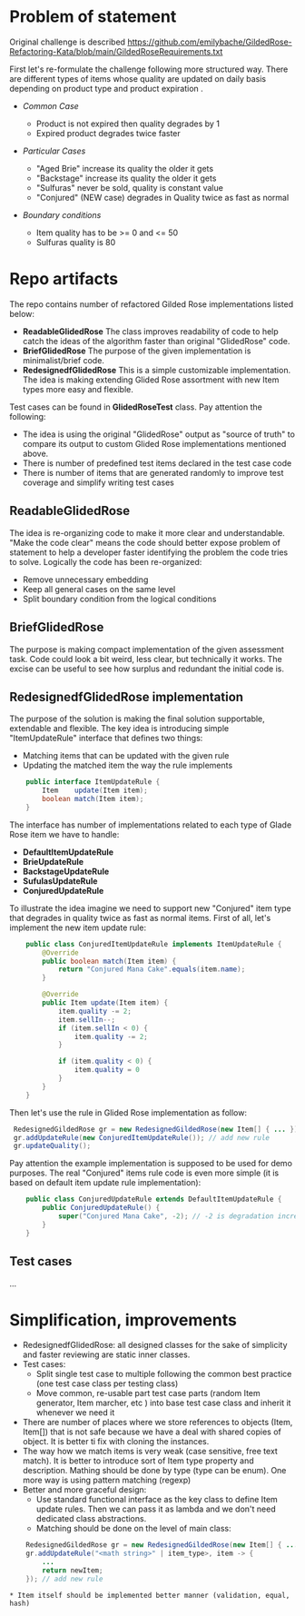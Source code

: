 
# Problem of statement

Original challenge is described https://github.com/emilybache/GildedRose-Refactoring-Kata/blob/main/GildedRoseRequirements.txt

First let's re-formulate the challenge following more structured way. There are different types of items whose quality are updated on daily basis depending on product type and product expiration .
  * *Common Case*
    * Product is not expired then quality degrades by 1
    * Expired product degrades twice faster

  * *Particular Cases*
    * "Aged Brie" increase its quality the older it gets
    * "Backstage" increase its quality the older it gets
    * "Sulfuras" never be sold, quality is constant value
    * "Conjured" (NEW case) degrades in Quality twice as fast as normal

  * *Boundary conditions*
    * Item quality has to be >= 0 and <= 50
    * Sulfuras quality is 80

# Repo artifacts

The repo contains number of refactored Gilded Rose implementations listed below:
  * **ReadableGlidedRose**  The class improves readability of code to help catch the ideas of the algorithm faster than original "GlidedRose" code.
  * **BriefGlidedRose**  The purpose of the given implementation is minimalist/brief code.
  * **RedesignedfGlidedRose** This is a simple customizable implementation. The idea is making extending Glided Rose assortment with new Item types more easy and flexible.

Test cases can be found in **GlidedRoseTest** class. Pay attention the following:
  * The idea is using the original "GlidedRose" output as "source of truth" to compare its output to custom Glided Rose implementations mentioned above.
  * There is number of predefined test items declared in the test case code
  * There is number of items that are generated randomly to improve test coverage and simplify writing test cases

## ReadableGlidedRose

The idea is re-organizing code to make it more clear and understandable. "Make the code clear" means the code should better expose problem of statement to help a developer faster identifying the problem the code tries to solve. Logically the code has been re-organized:
  * Remove unnecessary embedding
  * Keep all general cases on the same level
  * Split boundary condition from the logical conditions


## BriefGlidedRose

The purpose is making compact implementation of the given assessment task. Code could look a bit weird, less clear, but technically it works. The excise can be useful to see how surplus and redundant the initial code is.


## RedesignedfGlidedRose implementation

The purpose of the solution is making the final solution supportable, extendable and flexible. The key idea is introducing simple "ItemUpdateRule" interface that defines two things:
  * Matching items that can be updated with the given rule
  * Updating the matched item the way the rule implements

```java
    public interface ItemUpdateRule {
        Item    update(Item item);
        boolean match(Item item);
    }
```

The interface has number of implementations related to each type of Glade Rose item we have to handle:
  * **DefaultItemUpdateRule**
  * **BrieUpdateRule**
  * **BackstageUpdateRule**
  * **SufulasUpdateRule**
  * **ConjuredUpdateRule**


To illustrate the idea imagine we need to support new "Conjured" item type that degrades in quality twice as fast as normal items. First of all, let's implement the new item update rule:

```java
    public class ConjuredItemUpdateRule implements ItemUpdateRule {
        @Override
        public boolean match(Item item) {
            return "Conjured Mana Cake".equals(item.name);
        }

        @Override
        public Item update(Item item) {
            item.quality -= 2;
            item.sellIn--;
            if (item.sellIn < 0) {
                item.quality -= 2;
            }

            if (item.quality < 0) {
                item.quality = 0
            }
        }
    }
```

Then let's use the rule in Glided Rose implementation as follow:

```java
 RedesignedGildedRose gr = new RedesignedGildedRose(new Item[] { ... });
 gr.addUpdateRule(new ConjuredItemUpdateRule()); // add new rule
 gr.updateQuality();
```

Pay attention the example implementation is supposed to be used for demo purposes. The real "Conjured" items rule code is even more simple (it is based on default item update rule implementation):
```java
    public class ConjuredUpdateRule extends DefaultItemUpdateRule {
        public ConjuredUpdateRule() {
            super("Conjured Mana Cake", -2); // -2 is degradation increment supported with DefaultItemUpdateRule base class
        }
    }

```

## Test cases

...

# Simplification, improvements

 * RedesignedfGlidedRose: all designed classes for the sake of simplicity and faster reviewing are static inner classes.
 * Test cases:
    * Split single test case to multiple following the common best practice (one test case class per testing class)
    * Move common, re-usable part test case parts (random Item generator, Item marcher, etc ) into base test case class and inherit it whenever we need it
 * There are number of places where we store references to objects (Item, Item[]) that is not safe because we have a deal with shared copies of object. It is better ti fix with cloning the instances.
 * The way how we match items is very weak (case sensitive, free text match). It is better to introduce sort of Item type property and description. Mathing should be done by type (type can be enum). One more way is using pattern matching (regexp)
 * Better and more graceful design:
    * Use standard functional interface as the key class to define Item update rules. Then we can pass it as lambda and we don't need dedicated class abstractions.
    * Matching should be done on the level of main class:
```java
    RedesignedGildedRose gr = new RedesignedGildedRose(new Item[] { ... });
    gr.addUpdateRule("<math string>" | item_type>, item -> {
        ...
        return newItem;
    }); // add new rule

```

    * Item itself should be implemented better manner (validation, equal, hash)






